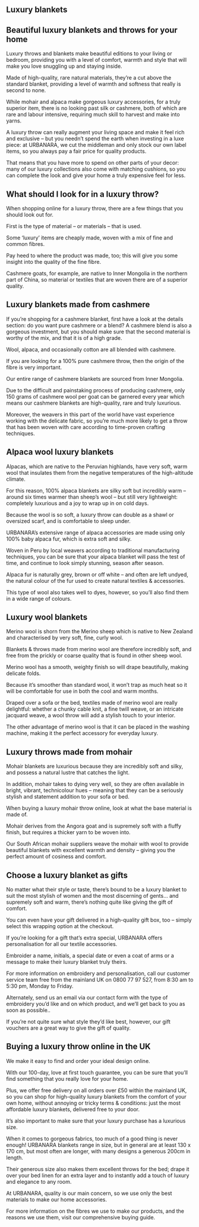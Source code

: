 Luxury blankets
---------------

Beautiful luxury blankets and throws for your home
--------------------------------------------------

Luxury throws and blankets make beautiful editions to your living or bedroom, providing you with a level of comfort, warmth and style that will make you love snuggling up and staying inside.

Made of high-quality, rare natural materials, they’re a cut above the standard blanket, providing a level of warmth and softness that really is second to none.

While mohair and alpaca make gorgeous luxury accessories, for a truly superior item, there is no looking past silk or cashmere, both of which are rare and labour intensive, requiring much skill to harvest and make into yarns.

A luxury throw can really augment your living space and make it feel rich and exclusive – but you needn’t spend the earth when investing in a luxe piece: at URBANARA, we cut the middleman and only stock our own label items, so you always pay a fair price for quality products.

That means that you have more to spend on other parts of your decor: many of our luxury collections also come with matching cushions, so you can complete the look and give your home a truly expensive feel for less.

What should I look for in a luxury throw?
-----------------------------------------

When shopping online for a luxury throw, there are a few things that you should look out for.

First is the type of material – or materials – that is used.

Some ‘luxury’ items are cheaply made, woven with a mix of fine and common fibres.

Pay heed to where the product was made, too; this will give you some insight into the quality of the fine fibre.

Cashmere goats, for example, are native to Inner Mongolia in the northern part of China, so material or textiles that are woven there are of a superior quality.

Luxury blankets made from cashmere
----------------------------------

If you’re shopping for a cashmere blanket, first have a look at the details section: do you want pure cashmere or a blend? A cashmere blend is also a gorgeous investment, but you should make sure that the second material is worthy of the mix, and that it is of a high grade.

Wool, alpaca, and occasionally cotton are all blended with cashmere.

If you are looking for a 100% pure cashmere throw, then the origin of the fibre is very important.

Our entire range of cashmere blankets are sourced from Inner Mongolia.

Due to the difficult and painstaking process of producing cashmere, only 150 grams of cashmere wool per goat can be garnered every year which means our cashmere blankets are high-quality, rare and truly luxurious.

Moreover, the weavers in this part of the world have vast experience working with the delicate fabric, so you’re much more likely to get a throw that has been woven with care according to time-proven crafting techniques.

Alpaca wool luxury blankets
---------------------------

Alpacas, which are native to the Peruvian highlands, have very soft, warm wool that insulates them from the negative temperatures of the high-altitude climate.

For this reason, 100% alpaca blankets are silky soft but incredibly warm – around six times warmer than sheep’s wool – but still very lightweight: completely luxurious and a joy to wrap up in on cold days.

Because the wool is so soft, a luxury throw can double as a shawl or oversized scarf, and is comfortable to sleep under.

URBANARA’s extensive range of alpaca accessories are made using only 100% baby alpaca fur, which is extra soft and silky.

Woven in Peru by local weavers according to traditional manufacturing techniques, you can be sure that your alpaca blanket will pass the test of time, and continue to look simply stunning, season after season.

Alpaca fur is naturally grey, brown or off white – and often are left undyed, the natural colour of the fur used to create natural textiles & accessories.

This type of wool also takes well to dyes, however, so you’ll also find them in a wide range of colours.

Luxury wool blankets
--------------------

Merino wool is shorn from the Merino sheep which is native to New Zealand and characterised by very soft, fine, curly wool.

Blankets & throws made from merino wool are therefore incredibly soft, and free from the prickly or coarse quality that is found in other sheep wool.

Merino wool has a smooth, weighty finish so will drape beautifully, making delicate folds.

Because it’s smoother than standard wool, it won’t trap as much heat so it will be comfortable for use in both the cool and warm months.

Draped over a sofa or the bed, textiles made of merino wool are really delightful: whether a chunky cable knit, a fine twill weave, or an intricate jacquard weave, a wool throw will add a stylish touch to your interior.

The other advantage of merino wool is that it can be placed in the washing machine, making it the perfect accessory for everyday luxury.

Luxury throws made from mohair
------------------------------

Mohair blankets are luxurious because they are incredibly soft and silky, and possess a natural lustre that catches the light.

In addition, mohair takes to dying very well, so they are often available in bright, vibrant, technicolour hues – meaning that they can be a seriously stylish and statement addition to your sofa or bed.

When buying a luxury mohair throw online, look at what the base material is made of.

Mohair derives from the Angora goat and is supremely soft with a fluffy finish, but requires a thicker yarn to be woven into.

Our South African mohair suppliers weave the mohair with wool to provide beautiful blankets with excellent warmth and density – giving you the perfect amount of cosiness and comfort.

Choose a luxury blanket as gifts
--------------------------------

No matter what their style or taste, there’s bound to be a luxury blanket to suit the most stylish of women and the most discerning of gents… and supremely soft and warm, there’s nothing quite like giving the gift of comfort.

You can even have your gift delivered in a high-quality gift box, too – simply select this wrapping option at the checkout.

If you’re looking for a gift that’s extra special, URBANARA offers personalisation for all our textile accessories.

Embroider a name, initials, a special date or even a coat of arms or a message to make their luxury blanket truly theirs.

For more information on embroidery and personalisation, call our customer service team free from the mainland UK on 0800 77 97 527, from 8:30 am to 5:30 pm, Monday to Friday.

Alternately, send us an email via our contact form with the type of embroidery you’d like and on which product, and we’ll get back to you as soon as possible..

If you’re not quite sure what style they’d like best, however, our gift vouchers are a great way to give the gift of quality.

Buying a luxury throw online in the UK
--------------------------------------

We make it easy to find and order your ideal design online.

With our 100-day, love at first touch guarantee, you can be sure that you’ll find something that you really love for your home.

Plus, we offer free delivery on all orders over £50 within the mainland UK, so you can shop for high-quality luxury blankets from the comfort of your own home, without annoying or tricky terms & conditions: just the most affordable luxury blankets, delivered free to your door.

It’s also important to make sure that your luxury purchase has a luxurious size.

When it comes to gorgeous fabrics, too much of a good thing is never enough! URBANARA blankets range in size, but in general are at least 130 x 170 cm, but most often are longer, with many designs a generous 200cm in length.

Their generous size also makes them excellent throws for the bed; drape it over your bed linen for an extra layer and to instantly add a touch of luxury and elegance to any room.

At URBANARA, quality is our main concern, so we use only the best materials to make our home accessories.

For more information on the fibres we use to make our products, and the reasons we use them, visit our comprehensive buying guide.


